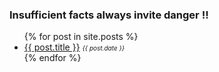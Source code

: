 
### Insufficient facts always invite danger !!

<ul>
  {% for post in site.posts %}
    <li>
    <a href="{{ post.url }}">{{ post.title }}</a>  <font size="-2"><i>{{ post.date }}</i></font>
    </li>
  {% endfor %}
</ul>
